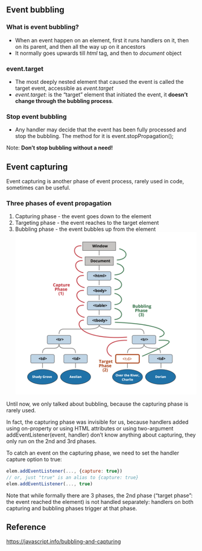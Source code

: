 ## Event bubbling
### What is event bubbling?
- When an event happen on an element, first it runs handlers on it, then on its parent, and then all the way up on it ancestors
- It normally goes upwards till *html* tag, and then to *document* object 
### event.target 
- The most deeply nested element that caused the event is called the target event, accessible as *event.target*
- *event.target*: is the “target” element that initiated the event, it **doesn’t change through the bubbling process**.

### Stop event bubbling
- Any handler may decide that the event has been fully processed and stop the bubbling.
The method for it is event.stopPropagation();

Note: **Don’t stop bubbling without a need!**

## Event capturing
Event capturing is another phase of event process, rarely used in code, sometimes can be useful.

### Three phases of event propagation
1. Capturing phase - the event goes down to the element
2. Targeting phase - the event reaches to the target element
3. Bubbling phase - the event bubbles up from the element
![DOM Propagation](../../images/dom-process.png "DOM Propagation")

Until now, we only talked about bubbling, because the capturing phase is rarely used.

In fact, the capturing phase was invisible for us, because handlers added using on<event>-property or using HTML attributes or using two-argument addEventListener(event, handler) don’t know anything about capturing, they only run on the 2nd and 3rd phases.

To catch an event on the capturing phase, we need to set the handler capture option to true:

```javascript
elem.addEventListener(..., {capture: true})
// or, just "true" is an alias to {capture: true}
elem.addEventListener(..., true)
```
Note that while formally there are 3 phases, the 2nd phase (“target phase”: the event reached the element) is not handled separately: handlers on both capturing and bubbling phases trigger at that phase.

## Reference
https://javascript.info/bubbling-and-capturing